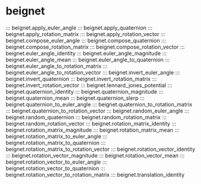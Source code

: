 # beignet

::: beignet.apply_euler_angle
::: beignet.apply_quaternion
::: beignet.apply_rotation_matrix
::: beignet.apply_rotation_vector
::: beignet.compose_euler_angle
::: beignet.compose_quaternion
::: beignet.compose_rotation_matrix
::: beignet.compose_rotation_vector
::: beignet.euler_angle_identity
::: beignet.euler_angle_magnitude
::: beignet.euler_angle_mean
::: beignet.euler_angle_to_quaternion
::: beignet.euler_angle_to_rotation_matrix
::: beignet.euler_angle_to_rotation_vector
::: beignet.invert_euler_angle
::: beignet.invert_quaternion
::: beignet.invert_rotation_matrix
::: beignet.invert_rotation_vector
::: beignet.lennard_jones_potential
::: beignet.quaternion_identity
::: beignet.quaternion_magnitude
::: beignet.quaternion_mean
::: beignet.quaternion_slerp
::: beignet.quaternion_to_euler_angle
::: beignet.quaternion_to_rotation_matrix
::: beignet.quaternion_to_rotation_vector
::: beignet.random_euler_angle
::: beignet.random_quaternion
::: beignet.random_rotation_matrix
::: beignet.random_rotation_vector
::: beignet.rotation_matrix_identity
::: beignet.rotation_matrix_magnitude
::: beignet.rotation_matrix_mean
::: beignet.rotation_matrix_to_euler_angle
::: beignet.rotation_matrix_to_quaternion
::: beignet.rotation_matrix_to_rotation_vector
::: beignet.rotation_vector_identity
::: beignet.rotation_vector_magnitude
::: beignet.rotation_vector_mean
::: beignet.rotation_vector_to_euler_angle
::: beignet.rotation_vector_to_quaternion
::: beignet.rotation_vector_to_rotation_matrix
::: beignet.translation_identity
